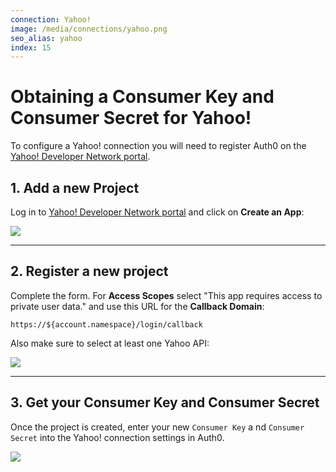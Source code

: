 ```yaml
---
connection: Yahoo!
image: /media/connections/yahoo.png
seo_alias: yahoo
index: 15
---
```


# Obtaining a Consumer Key and Consumer Secret for Yahoo!

To configure a Yahoo! connection you will need to register Auth0 on the [Yahoo! Developer Network portal](https://developer.yahoo.com/).

## 1. Add a new Project
Log in to [Yahoo! Developer Network portal](https://developer.yahoo.com/) and click on __Create an App__:

![](/media/articles/connections/social/yahoo/yahoo-register-1.png)

---

## 2. Register a new project

Complete the form. For __Access Scopes__ select "This app requires access to private user data." and use this URL for the __Callback Domain__:

	https://${account.namespace}/login/callback

Also make sure to select at least one Yahoo API:

![](/media/articles/connections/social/yahoo/yahoo-register-3.png)

---

## 3. Get your Consumer Key and Consumer Secret

Once the project is created, enter your new `Consumer Key` a  nd `Consumer Secret` into the Yahoo! connection settings in Auth0.

![](/media/articles/connections/social/yahoo/yahoo-register-2.png)
